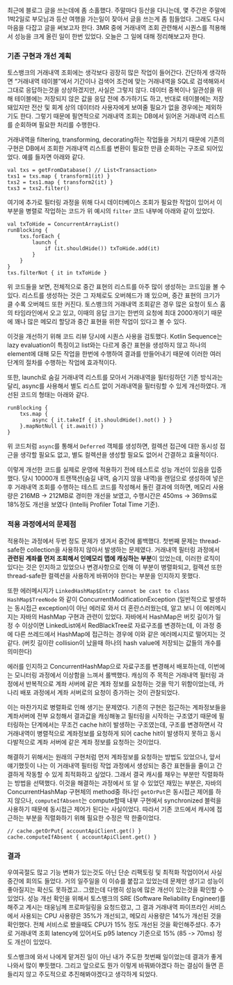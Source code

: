 최근에 블로그 글을 쓰는데에 좀 소홀했다. 주말마다 등산을 다니는데, 몇 주간은 주말에 1박2일로 부모님과 등산 여행을 가는일이 잦아서 글을 쓰는게 좀 힘들었다. 그래도 다시 마음을 다잡고 글을 써보고자 한다. 3MR 중에 거래내역 조회 관련해서 시퀀스를 적용해서 성능을 크게 올린 일이 한번 있었다. 오늘은 그 일에 대해 정리해보고자 한다.

### 기존 구현과 개선 계획
토스뱅크의 거래내역 조회에는 생각보다 굉장히 많은 작업이 들어간다. 간단하게 생각하면 “거래내역 테이블”에서 기간이나 검색어 조건에 맞는 거래내역을 SQL로 검색해와서 그대로 응답하는것을 상상하겠지만, 사실은 그렇지 않다. 데이터 중복이나 일관성을 위해 테이블에는 저장되지 않은 값을 응답 전에 추가하기도 하고, 반대로 테이블에는 저장돼있지만 전산 및 회계 상의 데이터라 사용자에게 보여줄 필요가 없을 경우에는 제외하기도 한다. 그렇기 때문에 필연적으로 거래내역 조회는 DB에서 읽어온 거래내역 리스트를 순회하며 필요한 처리를 수행한다.

거래내역을 filtering, transforming, decorating하는 작업들을 거치기 때문에 기존의 구현은 DB에서 조회한 거래내역 리스트를 변환이 필요한 만큼 순회하는 구조로 되어있었다. 예를 들자면 아래와 같다.

```
val txs = getFromDatabase() // List<Transaction>
txs1 = txs.map { transform1(it) }
txs2 = txs1.map { transform2(it) }
txs3 = txs2.filter()
```

여기에 추가로 필터링 과정을 위해 다시 데이터베이스 조회가 필요한 작업이 있어서 이 부분을 병렬로 작업하는 코드가 위 예시의 `filter` 코드 내부에 아래와 같이 있었다.

```
val txToHide = ConcurrentArrayList()
runBlocking {
	txs.forEach {
		launch {
			if (it.shouldHide()) txToHide.add(it)
		}
	}
}
txs.filterNot { it in txToHide }
```

위 코드들을 보면, 전체적으로 중간 표현의 리스트를 아주 많이 생성하는 코드임을 볼 수 있다. 리스트를 생성하는 것은 그 자체로도 오버헤드가 꽤 있으며, 중간 표현의 크기가 클 수록 오버헤드 또한 커진다. 토스뱅크의 거래내역 조회같은 경우 많은 요청이 토스 홈의 타임라인에서 오고 있고, 이때의 응답 크기는 한번의 요청에 최대 2000개이기 때문에 꽤나 많은 메모리 할당과 중간 표현을 위한 작업이 있다고 볼 수 있다.

이것을 개선하기 위해 코드 리뷰 당시에 시퀀스 사용을 검토했다. Kotlin Sequence는 lazy evaluation이 특징이고 list와는 다르게 중간 표현을 생성하지 않고 하나의 element에 대해 모든 작업을 한번에 수행하여 결과를 만들어내기 때문에 이러한 여러 단계의 절차를 수행하는 작업에 효과적이다.

또한, launch로 숨길 거래내역 리스트를 모아서 거래내역을 필터링하던 기존 방식과는 달리, async를 사용해서 별도 리스트 없이 거래내역을 필터링할 수 있게 개선하였다. 개선된 코드의 형태는 아래와 같다.
```
runBlocking {
	txs.map {
		async { it.takeIf { it.shouldHide().not() } }
	}.mapNotNull { it.await() }
}
```

위 코드처럼 `async`를 통해서 `Deferred` 객체를 생성하면, 컬렉션 접근에 대한 동시성 접근을 생각할 필요도 없고, 별도 컬렉션을 생성할 필요도 없어서 간결하고 효율적이다.

이렇게 개선한 코드를 실제로 운영에 적용하기 전에 테스트로 성능 개선이 있음을 입증했다. 당시 10000개 트랜잭션(숨길 내역, 숨기지 않을 내역)을 랜덤으로 생성하여 넣은 후 거래내역 조회를 수행하는 테스트 코드를 작성해서 돌린 결과에 의하면, 메모리 사용량은 216MB -> 212MB로 경미한 개선을 보였고, 수행시간은 450ms -> 369ms로 18%정도 개선을 보였다 (Intellij Profiler Total Time 기준).

### 적용 과정에서의 문제점
적용하는 과정에서 두번 정도 문제가 생겨서 중간에 롤백했다. 첫번째 문제는 thread-safe한 collection을 사용하지 않아서 발생하는 문제였다. 거래내역 필터링 과정에서 **관련된 계좌를 먼저 조회해서 인메모리 맵에 캐싱하는 부분**이 있었는데, 이러한 로직이 있다는 것은 인지하고 있었으나 변경사항으로 인해 이 부분이 병렬화되고, 컬렉션 또한 thread-safe한 컬렉션을 사용하게 바뀌어야 한다는 부분을 인지하지 못했다.

또한 에러메시지가 `LinkedHashMap$Entry cannot be cast to class HashMap$TreeNode` 와 같이 ConcurrentModificationException (일반적으로 발생하는 동시접근 exception)이 아닌 에러로 와서 더 혼란스러웠는데, 알고 보니 이 에러메시지는 자바의 HashMap 구현과 관련이 있었다. 자바에서 HashMap은 버킷 길이가 일정 수 이상이면 LinkedList에서 RedBlackTree로 자료구조를 변경하는데, 이 과정 중에 다른 쓰레드에서 HashMap에 접근하는 경우에 이와 같은 에러메시지로 떨어지는 것 같다. (버킷 길이란 collision이 났을때 하나의 hash value에 저장되는 값들의 개수를 의미한다)

에러를 인지하고 ConcurrentHashMap으로 자료구조를 변경해서 배포하는데, 이번에는 모니터링 과정에서 이상함을 느껴서 롤백했다. 캐싱의 주 목적은 거래내역 필터링 과정에서 반복적으로 계좌 서버에 같은 계좌 정보를 요청하는 것을 막기 위함이었는데, 카나리 배포 과정에서 계좌 서버로의 요청이 증가하는 것이 관찰되었다.

이는 마찬가지로 병렬화로 인해 생기는 문제였다. 기존의 구현은 접근하는 계좌정보들을 계좌서버에 전부 요청해서 결과값을 캐싱해놓고 필터링을 시작하는 구조였기 때문에 필터링하는 단계에서는 무조건 cache hit이 발생하는 구조였는데, 구조를 변경하면서 각 거래내역이 병렬적으로 계좌정보를 요청하게 되어 cache hit이 발생하지 못하고 동시다발적으로 계좌 서버에 같은 계좌 정보를 요청하는 것이었다.

해결하기 위해서는 원래의 구현처럼 먼저 계좌정보를 요청하는 방법도 있었으나, 앞서 얘기했듯이 나는 이 거래내역 필터링 작업 과정에서 생성되는 중간 표현들을 줄이고 간결하게 작동할 수 있게 최적화하고 싶었다. 그래서 결국 캐시를 채우는 부분만 직렬화하는 방법을 선택했다. 이것을 해결하는 과정에서 또 알 수 있었던 재밌는 부분은, 자바의 ConcurrentHashMap 구현체의 method중 하나인 `getOrPut`은 동시접근 제어를 하지 않으나, `computeIfAbsent`는 compute할때 내부 구현에서 synchronized 블럭을 사용하기 때문에 동시접근 제어가 된다는 사실이었다. 따라서 기존 코드에서 캐시에 접근하는 부분을 직렬화하기 위해 필요한 수정은 딱 한줄이었다.
```
// cache.getOrPut{ accountApiClient.get() }
cache.computeIfAbsent { accountApiClient.get() }
```

### 결과
우여곡절도 많고 기능 변화가 있는것도 아닌 단순 리팩토링 및 최적화 작업이어서 사실 중간에 회의도 들었다. 거의 일주일을 이 이슈를 붙잡고 있었는데 문제만 생기고 성능이 좋아질지는 확신도 못하겠고.. 그랬는데 다행히 성능에 많은 개선이 있는것을 확인할 수 있었다. 성능 개선 확인을 위해서 토스뱅크의 SRE (Software Reliability Engineer)를 해주고 계시는 태웅님께 프로파일링을 요청드렸고, 그 결과 거래내역 파이프라인 서비스에서 사용되는 CPU 사용량은 35%가 개선되고, 메모리 사용량은 14%가 개선된 것을 확인했다. 전체 서비스로 봤을때도 CPU가 15% 정도 개선된 것을 확인해주셨다. 추가로 거래내역 조회 latency에 있어서도 p95 latency 기준으로 15% (85 -> 70ms) 정도 개선이 있었다.

토스뱅크에 와서 나에게 맡겨진 일이 아닌 내가 주도한 첫번째 일이었는데 결과가 좋게 나와서 많이 뿌듯했다. 그리고 앞으로도 뭔가 이렇게 바꿔봐야겠다 하는 결심이 들면 흔들리지 않고 주도적으로 추진해봐야겠다고 생각하게 되었다. 
